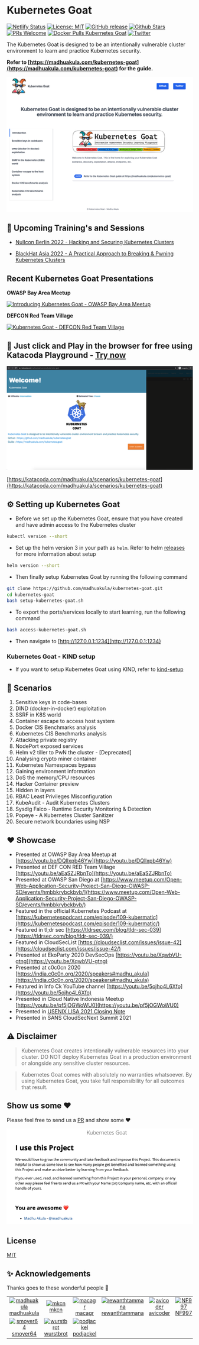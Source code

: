 # Kubernetes Goat

[![Netlify Status](https://api.netlify.com/api/v1/badges/e5399be3-9c47-4557-b237-9e6c89f6cada/deploy-status)](https://app.netlify.com/sites/kubernetes-goat/deploys)
[![License: MIT](https://img.shields.io/badge/License-MIT-blue.svg)](https://github.com/madhuakula/kubernetes-goat/blob/master/LICENSE)
[![GitHub release](https://img.shields.io/github/release/madhuakula/kubernetes-goat.svg)](https://github.com/madhuakula/kubernetes-goat/releases/latest)
[![Github Stars](https://img.shields.io/github/stars/madhuakula/kubernetes-goat)](https://github.com/madhuakula/kubernetes-goat/stargazers)
[![PRs Welcome](https://img.shields.io/badge/PRs-welcome-brightgreen.svg)](https://github.com/madhuakula/kubernetes-goat/pulls)
[![Docker Pulls Kubernetes Goat](https://img.shields.io/docker/pulls/madhuakula/k8s-goat-system-monitor?logo=docker)](https://hub.docker.com/r/madhuakula/k8s-goat-system-monitor)
[![Twitter](https://img.shields.io/twitter/url?url=https://github.com/madhuakula/kubernetes-goat)](https://twitter.com/intent/tweet/?text=Kubernetes%20Goat,%20an%20intentionally%20vulnerable%20by%20design%20training%20platform%20to%20learn%20%23Kubernetes%20Security%20by%20%40madhuakula.%20Check%20it%20out%20&url=https://github.com/madhuakula/kubernetes-goat)

The Kubernetes Goat is designed to be an intentionally vulnerable cluster environment to learn and practice Kubernetes security.

**Refer to [https://madhuakula.com/kubernetes-goat](https://madhuakula.com/kubernetes-goat) for the guide.**

[![Kubernetes Goat Home](./kubernetes-goat-home.png)](https://madhuakula.com/kubernetes-goat)

## 📅 Upcoming Training's and Sessions

* [Nullcon Berlin 2022 - Hacking and Securing Kubernetes Clusters](https://nullcon.net/berlin-2022/training/hacking-and-securing-kubernetes-clusters/)

* [BlackHat Asia 2022 - A Practical Approach to Breaking & Pwning Kubernetes Clusters](https://www.blackhat.com/asia-22/training/schedule/index.html#a-practical-approach-to-breaking--pwning-kubernetes-clusters-25190
)


## Recent Kubernetes Goat Presentations

**OWASP Bay Area Meetup**

[![Introducing Kubernetes Goat - OWASP Bay Area Meetup](https://img.youtube.com/vi/DQllxpb46Yw/0.jpg)](https://youtu.be/DQllxpb46Yw)

**DEFCON Red Team Village**

[![Kubernetes Goat - DEFCON Red Team Village](https://img.youtube.com/vi/aEaSZJRbnTo/0.jpg)](https://youtu.be/aEaSZJRbnTo)

## 🎲 Just click and Play in the browser for free using Katacoda Playground - [Try now]((https://katacoda.com/madhuakula/scenarios/kubernetes-goat))

[![Katacoda Playground Kubernetes Goat](./kubernetes-goat-katacoda.png)](https://katacoda.com/madhuakula/scenarios/kubernetes-goat)

[https://katacoda.com/madhuakula/scenarios/kubernetes-goat](https://katacoda.com/madhuakula/scenarios/kubernetes-goat)

## ⚙️ Setting up Kubernetes Goat

* Before we set up the Kubernetes Goat, ensure that you have created and have admin access to the Kubernetes cluster

```bash
kubectl version --short
```

* Set up the helm version 3 in your path as `helm`. Refer to helm [releases](https://github.com/helm/helm/releases) for more information about setup

```bash
helm version --short
```

* Then finally setup Kubernetes Goat by running the following command

```bash
git clone https://github.com/madhuakula/kubernetes-goat.git
cd kubernetes-goat
bash setup-kubernetes-goat.sh
```

* To export the ports/services locally to start learning, run the following command

```bash
bash access-kubernetes-goat.sh
```

* Then navigate to [http://127.0.0.1:1234](http://127.0.0.1:1234)

### Kubernetes Goat - KIND setup

* If you want to setup Kubernetes Goat using KIND, refer to [kind-setup](kind-setup/README.md)

## 🏁 Scenarios

1. Sensitive keys in code-bases
2. DIND (docker-in-docker) exploitation
3. SSRF in K8S world
4. Container escape to access host system
5. Docker CIS Benchmarks analysis
6. Kubernetes CIS Benchmarks analysis
7. Attacking private registry
8. NodePort exposed services
9. Helm v2 tiller to PwN the cluster - [Deprecated]
10. Analysing crypto miner container
11. Kubernetes Namespaces bypass
12. Gaining environment information
13. DoS the memory/CPU resources
14. Hacker Container preview
15. Hidden in layers
16. RBAC Least Privileges Misconfiguration
17. KubeAudit - Audit Kubernetes Clusters
18. Sysdig Falco - Runtime Security Monitoring & Detection
19. Popeye - A Kubernetes Cluster Sanitizer
20. Secure network boundaries using NSP

## ❤️ Showcase

* Presented at OWASP Bay Area Meetup at [https://youtu.be/DQllxpb46Yw](https://youtu.be/DQllxpb46Yw)
* Presented at DEF CON RED Team Village [https://youtu.be/aEaSZJRbnTo](https://youtu.be/aEaSZJRbnTo)
* Presented at OWASP San Diego at [https://www.meetup.com/Open-Web-Application-Security-Project-San-Diego-OWASP-SD/events/hmbbkrybckbvb/](https://www.meetup.com/Open-Web-Application-Security-Project-San-Diego-OWASP-SD/events/hmbbkrybckbvb/)
* Featured in the official Kubernetes Podcast at [https://kubernetespodcast.com/episode/109-kubermatic](https://kubernetespodcast.com/episode/109-kubermatic/)
* Featured in tl;dr sec [https://tldrsec.com/blog/tldr-sec-039](https://tldrsec.com/blog/tldr-sec-039/)
* Featured in CloudSecList [https://cloudseclist.com/issues/issue-42](https://cloudseclist.com/issues/issue-42/)
* Presented at EkoParty 2020 DevSecOps [https://youtu.be/XqwbVU-gtng](https://youtu.be/XqwbVU-gtng)
* Presented at c0c0cn 2020 [https://india.c0c0n.org/2020/speakers#madhu_akula](https://india.c0c0n.org/2020/speakers#madhu_akula)
* Featured in Info Ck YouTube channel [https://youtu.be/5ojho4L6Xfo](https://youtu.be/5ojho4L6Xfo)
* Presented in Cloud Native Indonesia Meetup [https://youtu.be/pf5jOGWoWU0](https://youtu.be/pf5jOGWoWU0)
* Presented in [USENIX LISA 2021 Closing Note](https://www.usenix.org/conference/lisa21/presentation/closing)
* Presented in SANS CloudSecNext Summit 2021

## ⚠️ Disclaimer

> Kubernetes Goat creates intentionally vulnerable resources into your cluster. DO NOT deploy Kubernetes Goat in a production environment or alongside any sensitive cluster resources.

> Kubernetes Goat comes with absolutely no warranties whatsoever. By using Kubernetes Goat, you take full responsibility for all outcomes that result.

## Show us some ❤️

Please feel free to send us a [PR](https://github.com/madhuakula/kubernetes-goat/blob/master/guide/src/getting-involved/i-use-this-project.md) and show some ❤️

[![I use this project](images/i-use-this-project.png)](https://github.com/madhuakula/kubernetes-goat/blob/master/guide/src/getting-involved/i-use-this-project.md)

## License

[MIT](https://github.com/madhuakula/kubernetes-goat/blob/master/LICENSE)

## ✨ Acknowledgements

Thanks goes to these wonderful people 🎉

<table><tr><td align="center"><a href="https://github.com/madhuakula"><img alt="madhuakula" src="https://avatars.githubusercontent.com/u/6764192?v=4" width="100" /><br />madhuakula</a></td><td align="center"><a href="https://github.com/mkcn"><img alt="mkcn" src="https://avatars.githubusercontent.com/u/7307955?v=4" width="100" /><br />mkcn</a></td><td align="center"><a href="https://github.com/macagr"><img alt="macagr" src="https://avatars.githubusercontent.com/u/2797772?v=4" width="100" /><br />macagr</a></td><td align="center"><a href="https://github.com/rewanthtammana"><img alt="rewanthtammana" src="https://avatars.githubusercontent.com/u/22347290?v=4" width="100" /><br />rewanthtammana</a></td><td align="center"><a href="https://github.com/avicoder"><img alt="avicoder" src="https://avatars.githubusercontent.com/u/2093260?v=4" width="100" /><br />avicoder</a></td><td align="center"><a href="https://github.com/NF997"><img alt="NF997" src="https://avatars.githubusercontent.com/u/23374308?v=4" width="100" /><br />NF997</a></td></tr><tr><td align="center"><a href="https://github.com/smoyer64"><img alt="smoyer64" src="https://avatars.githubusercontent.com/u/328333?v=4" width="100" /><br />smoyer64</a></td><td align="center"><a href="https://github.com/wurstbrot"><img alt="wurstbrot" src="https://avatars.githubusercontent.com/u/955192?v=4" width="100" /><br />wurstbrot</a></td><td align="center"><a href="https://github.com/podjackel"><img alt="podjackel" src="https://avatars.githubusercontent.com/u/5067183?v=4" width="100" /><br />podjackel</a></td></tr></table>
